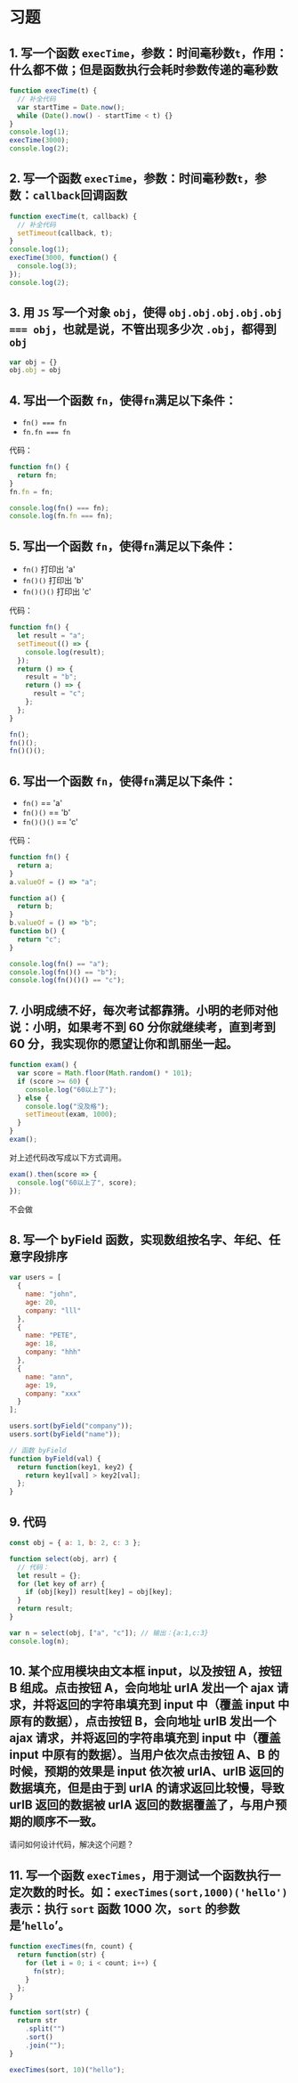 # 习题

## 1. 写一个函数 `execTime`，参数：时间毫秒数`t`，作用：什么都不做；但是函数执行会耗时参数传递的毫秒数

```js
function execTime(t) {
  // 补全代码
  var startTime = Date.now();
  while (Date().now() - startTime < t) {}
}
console.log(1);
execTime(3000);
console.log(2);
```

## 2. 写一个函数 `execTime`，参数：时间毫秒数`t`，参数：`callback`回调函数

```js
function execTime(t, callback) {
  // 补全代码
  setTimeout(callback, t);
}
console.log(1);
execTime(3000, function() {
  console.log(3);
});
console.log(2);
```

## 3. 用 `JS` 写一个对象 `obj`，使得 `obj.obj.obj.obj.obj === obj`，也就是说，不管出现多少次 `.obj`，都得到 `obj`

```js
var obj = {}
obj.obj = obj
```

## 4. 写出一个函数 `fn`，使得`fn`满足以下条件：

- `fn() === fn`
- `fn.fn === fn`

代码：

```js
function fn() {
  return fn;
}
fn.fn = fn;

console.log(fn() === fn);
console.log(fn.fn === fn);
```

## 5. 写出一个函数 `fn`，使得`fn`满足以下条件：

- `fn()` 打印出 'a'
- `fn()()` 打印出 'b'
- `fn()()()` 打印出 'c'

代码：

```js
function fn() {
  let result = "a";
  setTimeout(() => {
    console.log(result);
  });
  return () => {
    result = "b";
    return () => {
      result = "c";
    };
  };
}

fn();
fn()();
fn()()();
```

## 6. 写出一个函数 `fn`，使得`fn`满足以下条件：

- `fn()` == 'a'
- `fn()()` == 'b'
- `fn()()()` == 'c'

代码：

```js
function fn() {
  return a;
}
a.valueOf = () => "a";

function a() {
  return b;
}
b.valueOf = () => "b";
function b() {
  return "c";
}

console.log(fn() == "a");
console.log(fn()() == "b");
console.log(fn()()() == "c");
```

## 7. 小明成绩不好，每次考试都靠猜。小明的老师对他说：小明，如果考不到 60 分你就继续考，直到考到 60 分，我实现你的愿望让你和凯丽坐一起。

```js
function exam() {
  var score = Math.floor(Math.random() * 101);
  if (score >= 60) {
    console.log("60以上了");
  } else {
    console.log("没及格");
    setTimeout(exam, 1000);
  }
}
exam();
```

对上述代码改写成以下方式调用。

```js
exam().then(score => {
  console.log("60以上了", score);
});
```

不会做

## 8. 写一个 byField 函数，实现数组按名字、年纪、任意字段排序

```js
var users = [
  {
    name: "john",
    age: 20,
    company: "lll"
  },
  {
    name: "PETE",
    age: 18,
    company: "hhh"
  },
  {
    name: "ann",
    age: 19,
    company: "xxx"
  }
];

users.sort(byField("company"));
users.sort(byField("name"));

// 函数 byField
function byField(val) {
  return function(key1, key2) {
    return key1[val] > key2[val];
  };
}
```

## 9. 代码

```js
const obj = { a: 1, b: 2, c: 3 };

function select(obj, arr) {
  // 代码：
  let result = {};
  for (let key of arr) {
    if (obj[key]) result[key] = obj[key];
  }
  return result;
}

var n = select(obj, ["a", "c"]); // 输出：{a:1,c:3}
console.log(n);
```

## 10. 某个应用模块由文本框 input，以及按钮 A，按钮 B 组成。点击按钮 A，会向地址 urlA 发出一个 ajax 请求，并将返回的字符串填充到 input 中（覆盖 input 中原有的数据），点击按钮 B，会向地址 urlB 发出一个 ajax 请求，并将返回的字符串填充到 input 中（覆盖 input 中原有的数据）。当用户依次点击按钮 A、B 的时候，预期的效果是 input 依次被 urlA、urlB 返回的数据填充，但是由于到 urlA 的请求返回比较慢，导致 urlB 返回的数据被 urlA 返回的数据覆盖了，与用户预期的顺序不一致。

请问如何设计代码，解决这个问题？

## 11. 写一个函数 `execTimes`，用于测试一个函数执行一定次数的时长。如：`execTimes(sort,1000)('hello')`表示：执行 `sort` 函数 1000 次，`sort` 的参数是‘`hello`’。

```js
function execTimes(fn, count) {
  return function(str) {
    for (let i = 0; i < count; i++) {
      fn(str);
    }
  };
}

function sort(str) {
  return str
    .split("")
    .sort()
    .join("");
}

execTimes(sort, 10)("hello");
```
